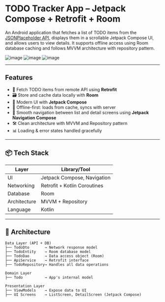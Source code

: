 # TODO Tracker App – Jetpack Compose + Retrofit + Room

An Android application that fetches a list of TODO items from the [JSONPlaceholder API](https://jsonplaceholder.typicode.com/todos), displays them in a scrollable Jetpack Compose UI, and allows users to view details. It supports offline access using Room database caching and follows MVVM architecture with repository pattern.

![image](https://github.com/user-attachments/assets/44133e22-c2e4-40b5-9622-7150381ad0b6)
![image](https://github.com/user-attachments/assets/af4e5163-5bdd-4894-adc3-e169bb548b71)
![image](https://github.com/user-attachments/assets/8e1a1bdc-34ed-46ee-899e-8ef371454257)


---

##  Features

- 📡 Fetch TODO items from remote API using **Retrofit**
- 🗃️ Store and cache data locally with **Room**
- 📱 Modern UI with **Jetpack Compose**
- 🔁 Offline-first: loads from cache, syncs with server
- 🧭 Smooth navigation between list and detail screens using **Jetpack Navigation Compose**
- 🛠️ Clean architecture with MVVM and Repository pattern
- 📊 Loading & error states handled gracefully

---

## 📦 Tech Stack

| Layer       | Library/Tool                  |
|-------------|-------------------------------|
| UI          | Jetpack Compose, Navigation   |
| Networking  | Retrofit + Kotlin Coroutines  |
| Database    | Room                          |
| Architecture| MVVM + Repository             |
| Language    | Kotlin                        |

---

## 🧱 Architecture

```plaintext
Data Layer (API + DB)
├── TodoDto       → Network response model
├── TodoEntity    → Room database model
├── TodoDao       → Data access object (Room)
├── ApiService    → Retrofit interface
├── TodoRepository→ Handles all data operations

Domain Layer
├── Todo          → App's internal model

Presentation Layer
├── ViewModels    → Expose data to UI
├── UI Screens    → ListScreen, DetailScreen (Jetpack Compose)
